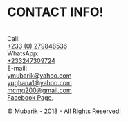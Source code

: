 <!doctype html><html><head><title>Mubarik's Profile!</title></head><body><p><h1>CONTACT INFO!</h1><br/>Call:<br/><a href="tell:+233279848536">+233 (0) 279848536</a><br/>WhatsApp:<br/><a href="tel:+233247309724">+233247309724</a><br/>E-mail:<br/><a href="mailto:ymubarik@yahoo.com">ymubarik@yahoo.com</a><br/><a href="mailto:yughana1@yahoo.com">yughana1@yahoo.com</a><br/><a href="mailto:mcmg200@gmail.com">mcmg200@gmail.com</a><br/><a href="facebook.com/bariky">Facebook Page.</a></p>&copy; Mubarik - 2018 - All Rights Reserved!</body></html>
